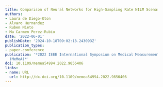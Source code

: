 ```yaml
---
title: Comparison of Neural Networks for High-Sampling Rate NILM Scenario
authors:
- Laura de Diego-Oton
- Alvaro Hernandez
- Ruben Nieto
- Ma Carmen Perez-Rubio
date: '2022-06-01'
publishDate: '2024-10-18T09:02:13.243093Z'
publication_types:
- paper-conference
publication: '*2022 IEEE International Symposium on Medical Measurements and Applications
  (MeMeA)*'
doi: 10.1109/memea54994.2022.9856406
links:
- name: URL
  url: http://dx.doi.org/10.1109/memea54994.2022.9856406
---
```


